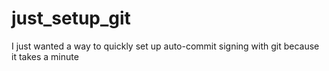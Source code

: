 # just_setup_git
I just wanted a way to quickly set up auto-commit signing with git because it takes a minute
